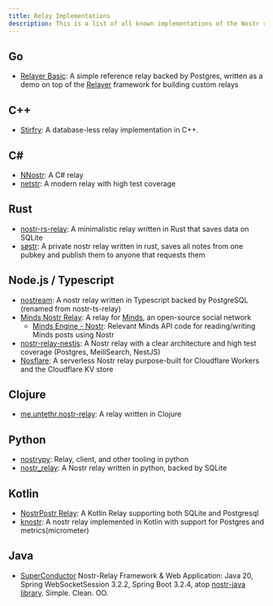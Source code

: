 ```yaml
---
title: Relay Implementations
description: This is a list of all known implementations of the Nostr relay spec. You only need this if you're planning on running a relay yourself. Relays are (so far) application agnostic. You can run your own or use any or all of the public instances.
---
```


## Go

-   [Relayer Basic](https://github.com/fiatjaf/relayer/tree/master/examples/basic): A simple reference relay backed by Postgres, written as a demo on top of the [Relayer](https://github.com/fiatjaf/relayer) framework for building custom relays

## C++

-   [Stirfry](https://github.com/hoytech/strfry): A database-less relay implementation in C++.

## C#

-   [NNostr](https://github.com/Kukks/NNostr): A C# relay
-   [netstr](https://github.com/bezysoftware/netstr): A modern relay with high test coverage

## Rust

-   [nostr-rs-relay](https://sr.ht/~gheartsfield/nostr-rs-relay/): A minimalistic relay written in Rust that saves data on SQLite
-   [søstr](https://github.com/metasikander/s0str): A private nostr relay written in rust, saves all notes from one pubkey and publish them to anyone that requests them

## Node.js / Typescript

-   [nostream](https://github.com/Cameri/nostream): A nostr relay written in Typescript backed by PostgreSQL (renamed from nostr-ts-relay)
-   [Minds Nostr Relay](https://gitlab.com/minds/infrastructure/nostr-relay): A relay for [Minds](https://www.minds.com), an open-source social network
    -   [Minds Engine - Nostr](https://gitlab.com/minds/engine/-/tree/master/Core/Nostr): Relevant Minds API code for reading/writing Minds posts using Nostr
-   [nostr-relay-nestjs](https://github.com/CodyTseng/nostr-relay-nestjs): A Nostr relay with a clear architecture and high test coverage (Postgres, MeiliSearch, NestJS)
-   [Nosflare](https://github.com/Spl0itable/nosflare): A serverless Nostr relay purpose-built for Cloudflare Workers and the Cloudflare KV store

## Clojure

-   [me.untethr.nostr-relay](https://github.com/atdixon/me.untethr.nostr-relay): A relay written in Clojure

## Python

-   [nostrypy](https://github.com/monty888/nostrpy): Relay, client, and other tooling in python
-   [nostr_relay](https://code.pobblelabs.org/fossil/nostr_relay/): A Nostr relay written in python, backed by SQLite

## Kotlin

-   [NostrPostr Relay](https://github.com/Giszmo/NostrPostr/tree/master/NostrRelay): A Kotlin Relay supporting both SQLite and Postgresql
-   [knostr](https://github.com/lpicanco/knostr): A nostr relay implemented in Kotlin with support for Postgres and metrics(micrometer)

## Java

-   [SuperConductor](https://github.com/avlo/superconductor) Nostr-Relay Framework & Web Application: Java 20, Spring WebSocketSession 3.2.2, Spring Boot 3.2.4, atop [nostr-java library](https://github.com/tcheeric/nostr-java).  Simple. Clean. OO.
